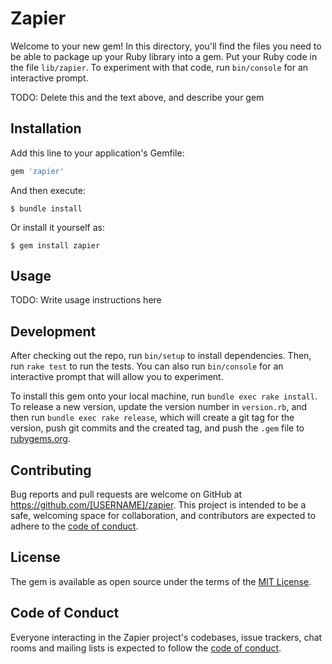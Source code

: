 # Zapier

Welcome to your new gem! In this directory, you'll find the files you need to be able to package up your Ruby library into a gem. Put your Ruby code in the file `lib/zapier`. To experiment with that code, run `bin/console` for an interactive prompt.

TODO: Delete this and the text above, and describe your gem

## Installation

Add this line to your application's Gemfile:

```ruby
gem 'zapier'
```

And then execute:

    $ bundle install

Or install it yourself as:

    $ gem install zapier

## Usage

TODO: Write usage instructions here

## Development

After checking out the repo, run `bin/setup` to install dependencies. Then, run `rake test` to run the tests. You can also run `bin/console` for an interactive prompt that will allow you to experiment.

To install this gem onto your local machine, run `bundle exec rake install`. To release a new version, update the version number in `version.rb`, and then run `bundle exec rake release`, which will create a git tag for the version, push git commits and the created tag, and push the `.gem` file to [rubygems.org](https://rubygems.org).

## Contributing

Bug reports and pull requests are welcome on GitHub at https://github.com/[USERNAME]/zapier. This project is intended to be a safe, welcoming space for collaboration, and contributors are expected to adhere to the [code of conduct](https://github.com/[USERNAME]/zapier/blob/main/CODE_OF_CONDUCT.md).

## License

The gem is available as open source under the terms of the [MIT License](https://opensource.org/licenses/MIT).

## Code of Conduct

Everyone interacting in the Zapier project's codebases, issue trackers, chat rooms and mailing lists is expected to follow the [code of conduct](https://github.com/[USERNAME]/zapier/blob/main/CODE_OF_CONDUCT.md).
